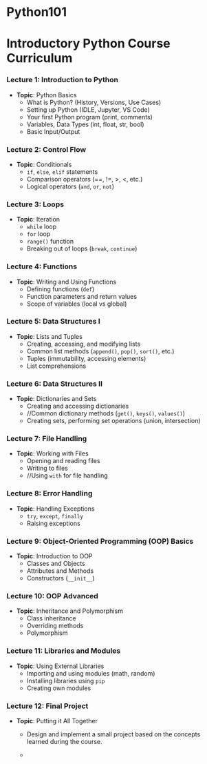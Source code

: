 # Python101
# Introductory Python Course Curriculum

### Lecture 1: Introduction to Python
- **Topic**: Python Basics
  - What is Python? (History, Versions, Use Cases)
  - Setting up Python (IDLE, Jupyter, VS Code)
  - Your first Python program (print, comments)
  - Variables, Data Types (int, float, str, bool)
  - Basic Input/Output

### Lecture 2: Control Flow
- **Topic**: Conditionals
  - `if`, `else`, `elif` statements
  - Comparison operators (==, !=, >, <, etc.)
  - Logical operators (`and`, `or`, `not`)

### Lecture 3: Loops
- **Topic**: Iteration
  - `while` loop
  - `for` loop
  - `range()` function
  - Breaking out of loops (`break`, `continue`)

### Lecture 4: Functions
- **Topic**: Writing and Using Functions
  - Defining functions (`def`)
  - Function parameters and return values
  - Scope of variables (local vs global)

### Lecture 5: Data Structures I
- **Topic**: Lists and Tuples
  - Creating, accessing, and modifying lists
  - Common list methods (`append()`, `pop()`, `sort()`, etc.)
  - Tuples (immutability, accessing elements)
  - List comprehensions

### Lecture 6: Data Structures II
- **Topic**: Dictionaries and Sets
  - Creating and accessing dictionaries
  - //Common dictionary methods (`get()`, `keys()`, `values()`)
  - Creating sets, performing set operations (union, intersection)

### Lecture 7: File Handling
- **Topic**: Working with Files
  - Opening and reading files
  - Writing to files
  - //Using `with` for file handling

### Lecture 8: Error Handling
- **Topic**: Handling Exceptions
  - `try`, `except`, `finally`
  - Raising exceptions

### Lecture 9: Object-Oriented Programming (OOP) Basics
- **Topic**: Introduction to OOP
  - Classes and Objects
  - Attributes and Methods
  - Constructors (`__init__`)

### Lecture 10: OOP Advanced
- **Topic**: Inheritance and Polymorphism
  - Class inheritance
  - Overriding methods
  - Polymorphism

### Lecture 11: Libraries and Modules
- **Topic**: Using External Libraries
  - Importing and using modules (math, random)
  - Installing libraries using `pip`
  - Creating own modules

### Lecture 12: Final Project
- **Topic**: Putting it All Together
  - Design and implement a small project based on the concepts learned during the course.
 
  - 
